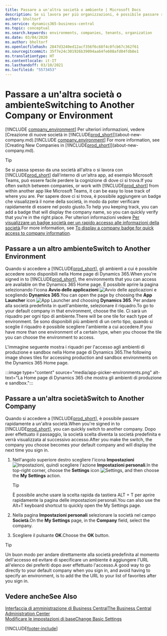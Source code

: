 ```yaml
---
title: Passare a un'altra società o ambiente | Microsoft Docs
description: Se si lavora per più organizzazioni, è possibile passare rapidamente tra ambienti e società.
author: bholtorf
ms.service: dynamics365-business-central
ms.topic: conceptual
ms.search.keywords: environments, companies, tenants, organization
ms.date: 03/04/2020
ms.author: bholtorf
ms.openlocfilehash: 2847d3240ed12acf356f6c68f4c0fcb67c362f61
ms.sourcegitcommit: 35f7e24c301926b39094aa64fe608afd04fdb8e1
ms.translationtype: HT
ms.contentlocale: it-IT
ms.lasthandoff: 03/10/2021
ms.locfileid: "5573453"
---
```

# <a name="switching-to-another-company-or-environment"></a><span data-ttu-id="da3da-103">Passare a un'altra società o ambiente</span><span class="sxs-lookup"><span data-stu-id="da3da-103">Switching to Another Company or Environment</span></span>

<span data-ttu-id="da3da-104">[!INCLUDE [company_environment](includes/company_environment.md)] Per ulteriori informazioni, vedere [Creazione di nuove società in [!INCLUDE[prod_short](includes/prod_short.md)]](about-new-company.md).</span><span class="sxs-lookup"><span data-stu-id="da3da-104">[!INCLUDE [company_environment](includes/company_environment.md)] For more information, see [Creating New Companies in [!INCLUDE[prod_short](includes/prod_short.md)]](about-new-company.md).</span></span>  

> [!TIP]
> <span data-ttu-id="da3da-105">Se si passa spesso da una società all'altra o si lavora con [!INCLUDE[prod_short](includes/prod_short.md)] dall'interno di un'altra app, ad esempio Microsoft Teams, può essere facile perdere la cognizione di dove ci si trova.</span><span class="sxs-lookup"><span data-stu-id="da3da-105">If you often switch between companies, or work with [!INCLUDE[prod_short](includes/prod_short.md)] from within another app like Microsoft Teams, it can be easy to lose track of where you are.</span></span> <span data-ttu-id="da3da-106">Per sapere dove ci si trova, è possibile aggiungere un badge che visualizzerà il nome della società, in modo da poter verificare rapidamente di essere nel posto giusto.</span><span class="sxs-lookup"><span data-stu-id="da3da-106">To help you keeping track, you can add a badge that will display the company name, so you can quickly verify that you're in the right place.</span></span> <span data-ttu-id="da3da-107">Per ulteriori informazioni vedere [Per visualizzare un badge società per un rapido accesso alle informazioni della società](ui-change-basic-settings.md#badge).</span><span class="sxs-lookup"><span data-stu-id="da3da-107">For more information, see [To display a company badge for quick access to company information](ui-change-basic-settings.md#badge).</span></span>

## <a name="switch-to-another-environment"></a><span data-ttu-id="da3da-108">Passare a un altro ambiente</span><span class="sxs-lookup"><span data-stu-id="da3da-108">Switch to Another Environment</span></span>

<span data-ttu-id="da3da-109">Quando si accedere a [!INCLUDE[prod_short](includes/prod_short.md)], gli ambienti a cui è possibile accedere sono disponibili nella Home page di Dynamics 365.</span><span class="sxs-lookup"><span data-stu-id="da3da-109">When you're signed in to [!INCLUDE[prod_short](includes/prod_short.md)], the environments that you can access are available on the Dynamics 365 Home page.</span></span> <span data-ttu-id="da3da-110">È possibile aprire la pagina selezionando l'icona **Avvio delle applicazioni** ![Avvio delle applicazioni](media/app-launcher-icon.png "L'avvio delle applicazioni fornisce l'accesso a più funzionalità") e scegliendo **Dynamics 365**.</span><span class="sxs-lookup"><span data-stu-id="da3da-110">You can open the page by choosing the **App Launcher** icon ![App Launcher](media/app-launcher-icon.png "The App Launcher provides access to more features") and choosing **Dynamics 365**.</span></span> <span data-ttu-id="da3da-111">Per andare alla società predefinita in quell'ambiente, selezionare il riquadro.</span><span class="sxs-lookup"><span data-stu-id="da3da-111">To go to your default company in that environment, choose the tile.</span></span> <span data-ttu-id="da3da-112">Ci sarà un riquadro per ogni tipo di ambiente.</span><span class="sxs-lookup"><span data-stu-id="da3da-112">There will be one tile for each type of environment.</span></span> <span data-ttu-id="da3da-113">Se sono disponibili più ambienti di un certo tipo, quando si sceglie il riquadro è possibile scegliere l'ambiente a cui accedere.</span><span class="sxs-lookup"><span data-stu-id="da3da-113">If you have more than one environment of a certain type, when you choose the tile you can choose the environment to access.</span></span>

<span data-ttu-id="da3da-114">L'immagine seguente mostra i riquadri per l'accesso agli ambienti di produzione e sandbox nella Home page di Dynamics 365.</span><span class="sxs-lookup"><span data-stu-id="da3da-114">The following image shows tiles for accessing production and sandbox environments on the Dynamics 365 Home page.</span></span>

:::image type="content" source="media/app-picker-environments.png" alt-text="La Home page di Dynamics 365 che mostra gli ambienti di produzione e sandbox.":::

## <a name="switch-to-another-company"></a><span data-ttu-id="da3da-116">Passare a un'altra società</span><span class="sxs-lookup"><span data-stu-id="da3da-116">Switch to Another Company</span></span>

<span data-ttu-id="da3da-117">Quando si accedere a [!INCLUDE[prod_short](includes/prod_short.md)], è possibile passare rapidamente a un'altra società.</span><span class="sxs-lookup"><span data-stu-id="da3da-117">When you're signed in to [!INCLUDE[prod_short](includes/prod_short.md)], you can quickly switch to another company.</span></span> <span data-ttu-id="da3da-118">Dopo aver effettuato il passaggio, la società scelta diventa la società predefinita e verrà visualizzata al successivo accesso.</span><span class="sxs-lookup"><span data-stu-id="da3da-118">After you make the switch, the company you choose becomes your default company and will display the next time you sign in.</span></span>

1. <span data-ttu-id="da3da-119">Nell'angolo superiore destro scegliere l'icona **Impostazioni** ![Impostazioni](media/ui-experience/settings_icon_small.png "Icona Impostazioni per Gestione ruolo utente"), quindi scegliere l'azione **Impostazioni personali**.</span><span class="sxs-lookup"><span data-stu-id="da3da-119">In the top-right corner, choose the **Settings** icon ![Settings](media/ui-experience/settings_icon_small.png "Settings icon for role center"), and then choose the **My Settings** action.</span></span>

    > [!TIP]
    > <span data-ttu-id="da3da-120">È possibile anche usare la scelta rapida da tastiera ALT + T per aprire rapidamente la pagina delle impostazioni personali.</span><span class="sxs-lookup"><span data-stu-id="da3da-120">You can also use the Alt+T keyboard shortcut to quickly open the My Settings page.</span></span>

2. <span data-ttu-id="da3da-121">Nella pagina **Impostazioni personali** selezionare la società nel campo **Società**.</span><span class="sxs-lookup"><span data-stu-id="da3da-121">On the **My Settings** page, in the **Company** field, select the company.</span></span>  
3. <span data-ttu-id="da3da-122">Scegliere il pulsante **OK**.</span><span class="sxs-lookup"><span data-stu-id="da3da-122">Choose the **OK** button.</span></span>

> [!TIP]
> <span data-ttu-id="da3da-123">Un buon modo per andare direttamente alla società predefinita al momento dell'accesso ed evitare di specificare un ambiente è aggiungere l'URL all'elenco dei preferiti dopo aver effettuato l'accesso.</span><span class="sxs-lookup"><span data-stu-id="da3da-123">A good way to go directly to your default company when you sign in, and avoid having to specify an environment, is to add the the URL to your list of favorites after you sign in.</span></span>

## <a name="see-also"></a><span data-ttu-id="da3da-124">Vedere anche</span><span class="sxs-lookup"><span data-stu-id="da3da-124">See Also</span></span>

[<span data-ttu-id="da3da-125">Interfaccia di amministrazione di Business Central</span><span class="sxs-lookup"><span data-stu-id="da3da-125">The Business Central Administration Center</span></span>](/dynamics365/business-central/dev-itpro/administration/tenant-admin-center)  
[<span data-ttu-id="da3da-126">Modificare le impostazioni di base</span><span class="sxs-lookup"><span data-stu-id="da3da-126">Change Basic Settings</span></span>](ui-change-basic-settings.md)  


[!INCLUDE[footer-include](includes/footer-banner.md)]